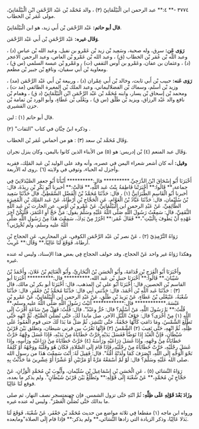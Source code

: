 ٣٧٧٤ -** ٤:** عبد الرحمن ابن الْبَيْلَمَانِيّ (٣) ، والد مُحَمَّد بْن عَبْد الرَّحْمَن ابْن الْبَيْلَمَانِيّ، مولى عُمَر بْن الخطاب.

**قال أبو حاتم:** عَبْد الرَّحْمَن بْن أَبي زيد، هو ابن الْبَيْلَمَانِيّ.

**وَقَال غيره:** عَبْد الرَّحْمَنِ بْن أَبي عَبْد الرَّحْمَن.

**رَوَى عَن:** سرق، وله صحبة، وسَعِيد بْن زيد بْن عَمْرو بن نفيل، وعبد الله بْن عباس (د) ، وعبد اللَّه بْن عُمَر بْن الخطاب (ق) ، وعبد الله بْن عَمْرو بْن العاص، وعبد الرحمن الاعجر (د) ، وعثمان بن عفان، وعَمْرو بن أوس الثقفي (ت) ، وعَمْرو بْن عبسة السلمي (س ق) ، ومعاوية بْن أَبي سفيان، ونافع بْن جبير بْن مطعم.

**رَوَى عَنه:** حبيب بْن أَبي ثابت، وخالد بْن أَبي عِمْران (د) ، وربيعة بْن أَبي عَبْد الرَّحْمَن (مد) ، وزيد بْن أسلم، وسماك بْن الفضلاليماني، وعبد الملك بْن المغيرة الطائفي (مد ت) ، ومحمد بْن إسحاق بْن يسار، وابنه مُحَمَّد بْن عَبْد الرَّحْمَن ابْن الْبَيْلَمَانِيّ (د ق) ، وهمام بْن نافع والد عَبْد الرزاق، ويزيد بْن طَلْق (س ق) ، ويَعْلَى بْن عَطَاءٍ، وأبو الورد بْن ثمامة بْن حزن القشيري.

قال أبو حاتم (١) : لين.

وذكره ابنُ حِبَّان في كتاب "الثقات" (٢) .

وَقَال مُحَمَّد بْن سعد (٣) : هو من أخماس عُمَر بْن الخطاب.

وَقَال عبد المنعم (٤) بْن إدريس: هو (٥) من الأبناء الذين كانوا باليمن، وكان ينزل نجران.

**وقيل:** أنه كان أشعر شعراء اليمن في عصره، وأنه وفد على الوليد بْن عَبد المَلِك، فقربه وأجزل له الحباء، وتوفي في ولايته (٦) .روى له الأربعة.

أَخْبَرَنَا أَبُو إِسْحَاقَ ابْنُ الدَّرَجِيِّ.********** قال:********** أَنْبَأَنَا أَبُو جعفر الصَّيْدَلانِيّ فِي جماعة،** قَالُوا:** أَخْبَرَتْنا فَاطِمَةُ بِنْتُ عَبد اللَّهِ،** قَالَتْ:** أخبرنا أَبُو بَكْرِ بْنِ رِيذَةَ، قال: أخبرنا أَبُو الْقَاسِمِ الطَّبَرَانِيُّ (١) ، قال: حَدَّثَنَا مُحَمَّدُ بْنُ الْفَضْلِ السَّقَطِيُّ، قال حَدَّثَنَا سَعِيد بْنُ سُلَيْمان، قال: حَدَّثَنَا عَبَّادُ بْنُ الْعَوَّامِ، عَنِ الْحَجَّاجِ بْنِ أَرْطَاةَ، عَنْ عَبد المَلِك بْنِ الْمُغِيرَةِ الطَّائِفِيِّ، عَنْ عَبْدِ الرحمن ابن الْبَيْلَمَانِيِّ، عَنْ عَمْرو بْنِ أَوْسٍ، عن الحارث بْن عَبد اللَّهِ الثَّقَفِيِّ، قال: سَمِعْتُ رَسُولَ اللَّهِ صَلَّى اللَّهُ عَلَيْهِ وسَلَّمَ يقول: مَنْ حَجَّ أَوِ اعْتَمَرَ، فَلْيَكُنْ آخِرَ عَهْدِهِ أَنْ يَطُوفَ بِالْبَيْتِ"،** فَقَالَ عُمَر:** اخْرُرْ مِنْ يَدِكَ، سَمِعْتَ هَذَا مِنْ رَسُولِ اللَّهِ صَلَّى اللَّهُ عليه وسلم، ولم تُخْبِرْنِي؟

رَوَاهُ التِّرْمِذِيّ (٢) ، عَنْ نصر بْن عَبْد الرَّحْمَن الكوفي، عَنِ المحاربي، عَنِ الحجاج بْن أرطاة، فَوَقَعَ لَنَا عَالِيًا،** وَقَال:** غَرِيبٌ.

وهكذا رَوَاهُ غير واحد عَنْ الحجاج، وقد خولف الحجاج فِي بعض هذا الإسناد، وليس له عنده غيره.

وأَخْبَرَنَا أَبُو الْفَرَجِ بْنِ قُدَامَةَ، وأَبُو الْحَسَنِ بْنُ الْبُخَارِيِّ، وأَبُو الْغَنَائِمِ بْنُ عَلانَ، وأَحْمَدُ بْنُ شَيْبَانَ،** قَالُوا:** أَخْبَرَنَا حنبل بْن عَبد الله،********** قال:********** أَخْبَرَنَا أبو القاسم بْن الحصين، قال: أَخْبَرَنَا أَبُو علي بْن المذهب، قال: أَخْبَرَنَا أبو بكر بْن مالك، قال (٣) : حَدَّثَنَا عَبد اللَّهِ بْن أَحْمَدَ، قال: حَدَّثني أَبِي قال: حَدَّثَنَا مُحَمَّدُ بْنُ جَعْفَرٍ، قال: حَدَّثَنَا شُعْبَةُ، عَنْيَعْلَى بْنُ عَطَاءٍ، عَنْ يَزِيدَ بْنِ طَلْقٍ، عَنْ عَبْدِ الرحمن ابن الْبَيْلَمَانِيِّ، عَنْ عَمْرو بْنِ عَبْسَةَ،************ قال:************ أَتَيْتُ رَسُولَ اللَّهِ صَلَّى اللَّهُ عليه وسلم،** قُلْتُ:** يَا رَسُولَ اللَّهِ، مَنْ أَسْلَمَ؟ قال: حُرٌّ وعَبْدٌ". قال: قُلْتُ: فَهَلْ مِنْ سَاعَةٍ أَقْرَبُ إِلَى اللَّهِ (١) مِنْ أُخْرَى؟ قال: جَوْفُ اللَّيْلِ الآخر، صل مابدا لَكَ، حَتَّى تُصَلِّيَ الصُّبْحَ، ثُمَّ انْهِهِ حَتَّى تَطْلُعَ الشَّمْسُ، ومَا دَامَتِ كَأَنَّهَا حَجْفَةٌ، حَتَّى تَنْتَشِرَ، ثُمَّ صَلِّ مَا بَدَا لَكَ حتى قوم الْعَمُودُ عَلَى ظِلِّهِ، ثُمَّ انْهِهِ، حَتَّى تَغِيبَ (٢) الشَّمْسُ (٣) فَإِنَّهَا تَغْرُبُ بين قرني شيطان، وتطلق بَيْنَ قَرْنَيْ شَيْطَانٍ، فَإِنَّ الْعَبْدَ إِذَا تَوَضَّأَ فَغَسَلَ يَدَيْهِ خَرَّتْ خَطَايَاهُ مِنْ يَدَيْهِ، فَإِذَا غَسَلَ وجْهَهُ خَرَّتْ خَطَايَاهُ مِنْ وجْهِهِ، وإِذَا غَسَلَ ذِرَاعَيْهِ ورَأْسَهُ (٤) خَرَّتْ خَطَايَاهُ مِنْ ذِرَاعَيْهِ ورَأْسِهِ، وإِذَا غَسَلَ رِجْلَيْهِ، خَرَّتْ خَطَايَاهُ مِنْ رِجْلَيْهِ، فَإِذَا قَامَ إِلَى الصَّلاةِ، فَكَانَ هُوَ وقَلْبُهُ ووَجْهُهُ أَوْ كَلِمَةٌ نَحْوَ الْوَجْهِ إِلَى اللَّهِ، انْصَرَفَ كَمَا ولَدَتْهُ أُمُّهُ". قال: فَقِيلَ لَهُ: أَنْتَ سَمِعْتَ هَذَا من رسول الله صلى الله عَلَيْهِ وسَلَّمَ؟ قال: لَوْ لَمْ أَسْمَعْهُ مَرَّةً أَوْ مَرَّتَيْنِ أَوْ عَشْرًا أَوْ عِشْرِينَ مَا حَدَّثْتُ بِهِ.

رَوَاهُ النَّسَائي (٥) ، عَنِ الْحَسَنِ بْنِ إِسْمَاعِيلَ بْنِ سُلَيْمان، وأَيُّوبَ بْنِ مُحَمَّدٍ الْوَزَّانِ، عَنْ حَجَّاجِ بْنِ مُحَمَّدٍ،** عَنْ شُعْبَةَ إِلَى قَوْلِهِ:** وتَطْلُعُ بَيْنَ قَرْنَيْ شَيْطَانٍ". ولم يذكر ما بعده، فوقع لَنَا عَالِيًا.

**وزَادَ بَعْدَ قَوْلِهِ عَلَى ظِلِّهِ:** ثُمَّ انْتَهِ حَتَّى تزول الشمس. فإن جهنمتسجر نصف النهار، ثم صلى ما بدالك حَتَّى تُصَلِّيَ الْعَصْرَ". وليس له عنده غيره.

ورواه ابن ماجه (١) مقطعا فِي ثلاثة مواضع من حديث مُحَمَّد بْن جَعْفَر، عَنْ شُعْبَةَ، فَوَقَعَ لَنَا بَدَلا عَالِيًا، وذكر الزيادة التي زادها النَّسَائي،** ولم يذكر:** فإذا قام إِلَى الصلاة"ومابعده.